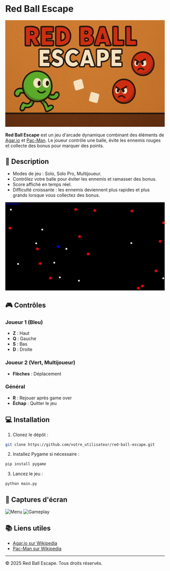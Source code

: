 # Red Ball Escape

![Red Ball Escape Banner](/banner.png)

**Red Ball Escape** est un jeu d'arcade dynamique combinant des éléments de [Agar.io](https://fr.wikipedia.org/wiki/Agar.io) et [Pac-Man](https://fr.wikipedia.org/wiki/Pac-Man). Le joueur contrôle une balle, évite les ennemis rouges et collecte des bonus pour marquer des points.

## 📜 Description

* Modes de jeu : Solo, Solo Pro, Multijoueur.
* Contrôlez votre balle pour éviter les ennemis et ramasser des bonus.
* Score affiché en temps réel.
* Difficulté croissante : les ennemis deviennent plus rapides et plus grands lorsque vous collectez des bonus.

![Gameplay Screenshot](/image.png)

## 🎮 Contrôles

### Joueur 1 (Bleu)

* **Z** : Haut
* **Q** : Gauche
* **S** : Bas
* **D** : Droite

### Joueur 2 (Vert, Multijoueur)

* **Flèches** : Déplacement

### Général

* **R** : Rejouer après game over
* **Échap** : Quitter le jeu

## 💻 Installation

1. Clonez le dépôt :

```bash
git clone https://github.com/votre_utilisateur/red-ball-escape.git
```

2. Installez Pygame si nécessaire :

```bash
pip install pygame
```

3. Lancez le jeu :

```bash
python main.py
```

## 🌟 Captures d'écran

![Menu](images/menu.png)
![Gameplay](images/gameplay.png)

## 📚 Liens utiles

* [Agar.io sur Wikipedia](https://fr.wikipedia.org/wiki/Agar.io)
* [Pac-Man sur Wikipedia](https://fr.wikipedia.org/wiki/Pac-Man)

---

© 2025 Red Ball Escape. Tous droits réservés.
